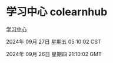 # 学习中心 colearnhub
[学习中心](http://219.139.198.207:56308/colearnhub/)

2024年 09月 27日 星期五 05:10:02 CST

2024年 09月 26日 星期四 21:10:02 GMT
